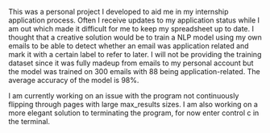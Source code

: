 This was a personal project I developed to aid me in my internship application process. Often I receive updates to my application status while I am out which made it difficult for me to keep my spreadsheet up to date.
I thought that a creative solution would be to train a NLP model using my own emails to be able to detect whether an email was application related and mark it with a certain label to refer to later.
I will not be providing the training dataset since it was fully madeup from emails to my personal account but the model was trained on 300 emails with 88 being application-related. The average accuracy of the model is 98%.

I am currently working on an issue with the program not continuously flipping through pages with large max_results sizes.
I am also working on a more elegant solution to terminating the program, for now enter control c in the terminal.
